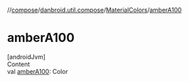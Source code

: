 //[compose](../../../index.md)/[danbroid.util.compose](../index.md)/[MaterialColors](index.md)/[amberA100](amber-a100.md)



# amberA100  
[androidJvm]  
Content  
val [amberA100](amber-a100.md): Color  



